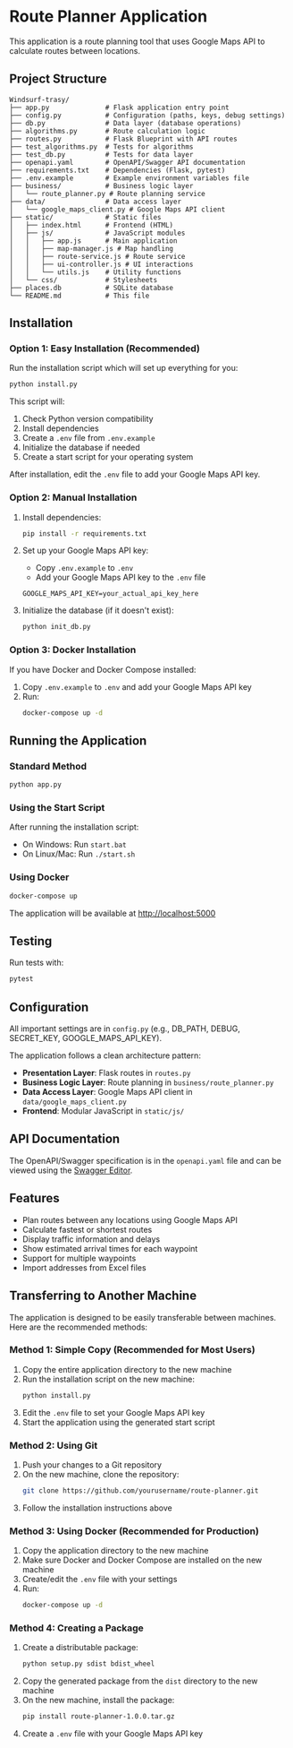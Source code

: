 # Route Planner Application

This application is a route planning tool that uses Google Maps API to calculate routes between locations.

## Project Structure

```
Windsurf-trasy/
├── app.py              # Flask application entry point
├── config.py           # Configuration (paths, keys, debug settings)
├── db.py               # Data layer (database operations)
├── algorithms.py       # Route calculation logic
├── routes.py           # Flask Blueprint with API routes
├── test_algorithms.py  # Tests for algorithms
├── test_db.py          # Tests for data layer
├── openapi.yaml        # OpenAPI/Swagger API documentation
├── requirements.txt    # Dependencies (Flask, pytest)
├── .env.example        # Example environment variables file
├── business/           # Business logic layer
│   └── route_planner.py # Route planning service
├── data/               # Data access layer
│   └── google_maps_client.py # Google Maps API client
├── static/             # Static files
│   ├── index.html      # Frontend (HTML)
│   ├── js/             # JavaScript modules
│   │   ├── app.js      # Main application
│   │   ├── map-manager.js # Map handling
│   │   ├── route-service.js # Route service
│   │   ├── ui-controller.js # UI interactions
│   │   └── utils.js    # Utility functions
│   └── css/            # Stylesheets
├── places.db           # SQLite database
└── README.md           # This file
```

## Installation

### Option 1: Easy Installation (Recommended)

Run the installation script which will set up everything for you:

```bash
python install.py
```

This script will:
1. Check Python version compatibility
2. Install dependencies
3. Create a `.env` file from `.env.example`
4. Initialize the database if needed
5. Create a start script for your operating system

After installation, edit the `.env` file to add your Google Maps API key.

### Option 2: Manual Installation

1. Install dependencies:
   ```bash
   pip install -r requirements.txt
   ```

2. Set up your Google Maps API key:
   - Copy `.env.example` to `.env`
   - Add your Google Maps API key to the `.env` file
   ```
   GOOGLE_MAPS_API_KEY=your_actual_api_key_here
   ```

3. Initialize the database (if it doesn't exist):
   ```bash
   python init_db.py
   ```

### Option 3: Docker Installation

If you have Docker and Docker Compose installed:

1. Copy `.env.example` to `.env` and add your Google Maps API key
2. Run:
   ```bash
   docker-compose up -d
   ```

## Running the Application

### Standard Method
```bash
python app.py
```

### Using the Start Script
After running the installation script:
- On Windows: Run `start.bat`
- On Linux/Mac: Run `./start.sh`

### Using Docker
```bash
docker-compose up
```

The application will be available at [http://localhost:5000](http://localhost:5000)

## Testing

Run tests with:
```bash
pytest
```

## Configuration

All important settings are in `config.py` (e.g., DB_PATH, DEBUG, SECRET_KEY, GOOGLE_MAPS_API_KEY).

The application follows a clean architecture pattern:
- **Presentation Layer**: Flask routes in `routes.py`
- **Business Logic Layer**: Route planning in `business/route_planner.py`
- **Data Access Layer**: Google Maps API client in `data/google_maps_client.py`
- **Frontend**: Modular JavaScript in `static/js/`

## API Documentation

The OpenAPI/Swagger specification is in the `openapi.yaml` file and can be viewed using the [Swagger Editor](https://editor.swagger.io/).

## Features
- Plan routes between any locations using Google Maps API
- Calculate fastest or shortest routes
- Display traffic information and delays
- Show estimated arrival times for each waypoint
- Support for multiple waypoints
- Import addresses from Excel files

## Transferring to Another Machine

The application is designed to be easily transferable between machines. Here are the recommended methods:

### Method 1: Simple Copy (Recommended for Most Users)

1. Copy the entire application directory to the new machine
2. Run the installation script on the new machine:
   ```bash
   python install.py
   ```
3. Edit the `.env` file to set your Google Maps API key
4. Start the application using the generated start script

### Method 2: Using Git

1. Push your changes to a Git repository
2. On the new machine, clone the repository:
   ```bash
   git clone https://github.com/yourusername/route-planner.git
   ```
3. Follow the installation instructions above

### Method 3: Using Docker (Recommended for Production)

1. Copy the application directory to the new machine
2. Make sure Docker and Docker Compose are installed on the new machine
3. Create/edit the `.env` file with your settings
4. Run:
   ```bash
   docker-compose up -d
   ```

### Method 4: Creating a Package

1. Create a distributable package:
   ```bash
   python setup.py sdist bdist_wheel
   ```
2. Copy the generated package from the `dist` directory to the new machine
3. On the new machine, install the package:
   ```bash
   pip install route-planner-1.0.0.tar.gz
   ```
4. Create a `.env` file with your Google Maps API key
